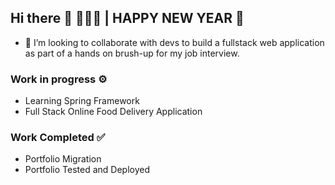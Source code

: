 ## Hi there 👋 👨🏼‍💻 | HAPPY NEW YEAR 🥳
- 👯 I’m looking to collaborate with devs to build a fullstack web application as part of a hands on brush-up for my job interview.

### Work in progress ⚙️
- Learning Spring Framework
- Full Stack Online Food Delivery Application

### Work Completed ✅
- Portfolio Migration
- Portfolio Tested and Deployed

<!--
**iamharie/iamharie** is a ✨ _special_ ✨ repository because its `README.md` (this file) appears on your GitHub profile.

Here are some ideas to get you started:
- 🌱 I’m currently learning Next.js
- 🔭 I’m currently working on ...
- 🌱 I’m currently learning ...
- 👯 I’m looking to collaborate on ...
- 🤔 I’m looking for help with ...
- 💬 Ask me about ...
- 📫 How to reach me: ...
- 😄 Pronouns: ...
- ⚡ Fun fact: ...
-->
